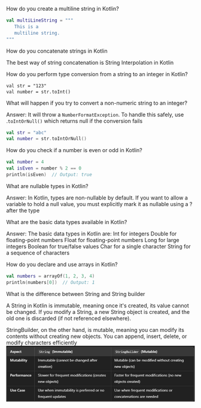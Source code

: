 
 How do you create a multiline string in Kotlin?

 ```kotlin
 val multiLineString = """
    This is a 
    multiline string.
"""
```

How do you concatenate strings in Kotlin

The best way of string concatenation is String Interpolation in Kotlin

How do you perform type conversion from a string to an integer in Kotlin?

```
val str = "123"
val number = str.toInt()
```

 What will happen if you try to convert a non-numeric string to an integer?

 Answer: It will throw a `NumberFormatException`. To handle this safely, use .`toIntOrNull()` which returns null if the conversion fails

 ```kotlin
 val str = "abc"
val number = str.toIntOrNull() 
```

How do you check if a number is even or odd in Kotlin?

```Kotlin
val number = 4
val isEven = number % 2 == 0
println(isEven)  // Output: true
```

What are nullable types in Kotlin?

Answer: In Kotlin, types are non-nullable by default. If you want to allow a variable to hold a null value, you must explicitly mark it as nullable using a ? after the type

 What are the basic data types available in Kotlin?

 Answer: The basic data types in Kotlin are:
Int for integers
Double for floating-point numbers
Float for floating-point numbers
Long for large integers
Boolean for true/false values
Char for a single character
String for a sequence of characters

How do you declare and use arrays in Kotlin?

```Kotlin
val numbers = arrayOf(1, 2, 3, 4)
println(numbers[0])  // Output: 1
```


What is the difference between String and String builder

A String in Kotlin is immutable, meaning once it's created, its value cannot be changed. If you modify a String, a new String object is created, and the old one is discarded (if not referenced elsewhere).

StringBuilder, on the other hand, is mutable, meaning you can modify its contents without creating new objects. You can append, insert, delete, or modify characters efficiently
![alt text](image.png)